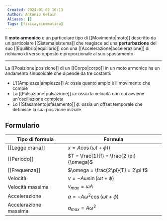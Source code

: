 ```yaml
---
 Created: 2024-01-02 16:13
 Author: Antonio Gelain
 Aliases: []
 Tags: [fisica,cinematica]
---
```


Il **moto armonico** è un particolare tipo di [[Movimento|moto]] descritto da un particolare [[Sistema|sistema]] che reagisce ad una **perturbazione** del suo [[Equilibrio|equilibrio]] con una [[Accelerazione|accelerazione]] di richiamo di verso opposto e proporzionale al suo spostamento

---

La [[Posizione|posizione]] di un [[Corpo|corpo]] in un moto armonico ha un andamento sinusoidale che dipende da tre costanti:
- L'[[Ampiezza|ampiezza]] $A$: ossia quanto ampio è il movimento che compie
- La [[Pulsazione|pulsazione]] $\omega$: ossia la velocità con cui avviene un'oscillazione completa
- Lo [[Sfasamento|sfasamento]] $\phi$: ossia un offset temporale che definisce la sua posizione iniziale

## Formulario

| Tipo di formula       | Formula                                    |
| --------------------- | ------------------------------------------ |
| [[Legge oraria]]      | $x = A\cos(\omega t + \phi))$              |
| [[Periodo]]           | $T = \frac{1}{f} = \frac{2 \pi}{\omega}$   |
| [[Frequenza]]         | $\omega = \frac{2\pi}{T} = 2\pi f$         |
| Velocità              | $v = -A \omega \sin(\omega t + \phi)$      |
| Velocità massima      | $v_{max} = \omega A$                       |
| Accelerazione         | $a = - A \omega^{2} \cos(\omega t + \phi)$ |
| Accelerazione massima | $a_{max} = A \omega^{2}$                                           |
